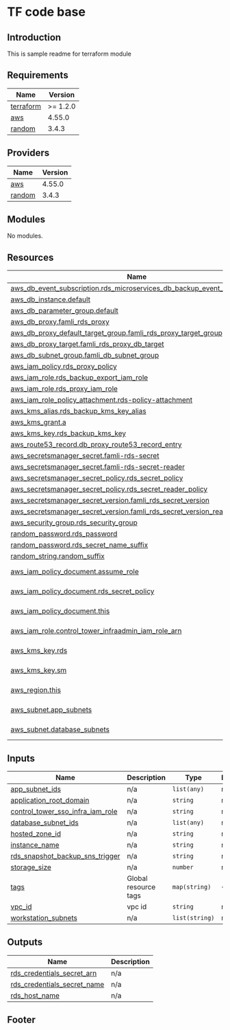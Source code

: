# TF code base
## Introduction
This is sample readme for terraform module

<!-- BEGIN_AUTOMATED_TF_DOCS_BLOCK -->
## Requirements

| Name | Version |
|------|---------|
| <a name="requirement_terraform"></a> [terraform](#requirement\_terraform) | >= 1.2.0 |
| <a name="requirement_aws"></a> [aws](#requirement\_aws) | 4.55.0 |
| <a name="requirement_random"></a> [random](#requirement\_random) | 3.4.3 |

## Providers

| Name | Version |
|------|---------|
| <a name="provider_aws"></a> [aws](#provider\_aws) | 4.55.0 |
| <a name="provider_random"></a> [random](#provider\_random) | 3.4.3 |

## Modules

No modules.

## Resources

| Name | Type |
|------|------|
| [aws_db_event_subscription.rds_microservices_db_backup_event_subscription](https://registry.terraform.io/providers/hashicorp/aws/4.55.0/docs/resources/db_event_subscription) | resource |
| [aws_db_instance.default](https://registry.terraform.io/providers/hashicorp/aws/4.55.0/docs/resources/db_instance) | resource |
| [aws_db_parameter_group.default](https://registry.terraform.io/providers/hashicorp/aws/4.55.0/docs/resources/db_parameter_group) | resource |
| [aws_db_proxy.famli_rds_proxy](https://registry.terraform.io/providers/hashicorp/aws/4.55.0/docs/resources/db_proxy) | resource |
| [aws_db_proxy_default_target_group.famli_rds_proxy_target_group](https://registry.terraform.io/providers/hashicorp/aws/4.55.0/docs/resources/db_proxy_default_target_group) | resource |
| [aws_db_proxy_target.famli_rds_proxy_db_target](https://registry.terraform.io/providers/hashicorp/aws/4.55.0/docs/resources/db_proxy_target) | resource |
| [aws_db_subnet_group.famli_db_subnet_group](https://registry.terraform.io/providers/hashicorp/aws/4.55.0/docs/resources/db_subnet_group) | resource |
| [aws_iam_policy.rds_proxy_policy](https://registry.terraform.io/providers/hashicorp/aws/4.55.0/docs/resources/iam_policy) | resource |
| [aws_iam_role.rds_backup_export_iam_role](https://registry.terraform.io/providers/hashicorp/aws/4.55.0/docs/resources/iam_role) | resource |
| [aws_iam_role.rds_proxy_iam_role](https://registry.terraform.io/providers/hashicorp/aws/4.55.0/docs/resources/iam_role) | resource |
| [aws_iam_role_policy_attachment.rds-policy-attachment](https://registry.terraform.io/providers/hashicorp/aws/4.55.0/docs/resources/iam_role_policy_attachment) | resource |
| [aws_kms_alias.rds_backup_kms_key_alias](https://registry.terraform.io/providers/hashicorp/aws/4.55.0/docs/resources/kms_alias) | resource |
| [aws_kms_grant.a](https://registry.terraform.io/providers/hashicorp/aws/4.55.0/docs/resources/kms_grant) | resource |
| [aws_kms_key.rds_backup_kms_key](https://registry.terraform.io/providers/hashicorp/aws/4.55.0/docs/resources/kms_key) | resource |
| [aws_route53_record.db_proxy_route53_record_entry](https://registry.terraform.io/providers/hashicorp/aws/4.55.0/docs/resources/route53_record) | resource |
| [aws_secretsmanager_secret.famli-rds-secret](https://registry.terraform.io/providers/hashicorp/aws/4.55.0/docs/resources/secretsmanager_secret) | resource |
| [aws_secretsmanager_secret.famli-rds-secret-reader](https://registry.terraform.io/providers/hashicorp/aws/4.55.0/docs/resources/secretsmanager_secret) | resource |
| [aws_secretsmanager_secret_policy.rds_secret_policy](https://registry.terraform.io/providers/hashicorp/aws/4.55.0/docs/resources/secretsmanager_secret_policy) | resource |
| [aws_secretsmanager_secret_policy.rds_secret_reader_policy](https://registry.terraform.io/providers/hashicorp/aws/4.55.0/docs/resources/secretsmanager_secret_policy) | resource |
| [aws_secretsmanager_secret_version.famli_rds_secret_version](https://registry.terraform.io/providers/hashicorp/aws/4.55.0/docs/resources/secretsmanager_secret_version) | resource |
| [aws_secretsmanager_secret_version.famli_rds_secret_version_reader](https://registry.terraform.io/providers/hashicorp/aws/4.55.0/docs/resources/secretsmanager_secret_version) | resource |
| [aws_security_group.rds_security_group](https://registry.terraform.io/providers/hashicorp/aws/4.55.0/docs/resources/security_group) | resource |
| [random_password.rds_password](https://registry.terraform.io/providers/hashicorp/random/3.4.3/docs/resources/password) | resource |
| [random_password.rds_secret_name_suffix](https://registry.terraform.io/providers/hashicorp/random/3.4.3/docs/resources/password) | resource |
| [random_string.random_suffix](https://registry.terraform.io/providers/hashicorp/random/3.4.3/docs/resources/string) | resource |
| [aws_iam_policy_document.assume_role](https://registry.terraform.io/providers/hashicorp/aws/4.55.0/docs/data-sources/iam_policy_document) | data source |
| [aws_iam_policy_document.rds_secret_policy](https://registry.terraform.io/providers/hashicorp/aws/4.55.0/docs/data-sources/iam_policy_document) | data source |
| [aws_iam_policy_document.this](https://registry.terraform.io/providers/hashicorp/aws/4.55.0/docs/data-sources/iam_policy_document) | data source |
| [aws_iam_role.control_tower_infraadmin_iam_role_arn](https://registry.terraform.io/providers/hashicorp/aws/4.55.0/docs/data-sources/iam_role) | data source |
| [aws_kms_key.rds](https://registry.terraform.io/providers/hashicorp/aws/4.55.0/docs/data-sources/kms_key) | data source |
| [aws_kms_key.sm](https://registry.terraform.io/providers/hashicorp/aws/4.55.0/docs/data-sources/kms_key) | data source |
| [aws_region.this](https://registry.terraform.io/providers/hashicorp/aws/4.55.0/docs/data-sources/region) | data source |
| [aws_subnet.app_subnets](https://registry.terraform.io/providers/hashicorp/aws/4.55.0/docs/data-sources/subnet) | data source |
| [aws_subnet.database_subnets](https://registry.terraform.io/providers/hashicorp/aws/4.55.0/docs/data-sources/subnet) | data source |

## Inputs

| Name | Description | Type | Default | Required |
|------|-------------|------|---------|:--------:|
| <a name="input_app_subnet_ids"></a> [app\_subnet\_ids](#input\_app\_subnet\_ids) | n/a | `list(any)` | n/a | yes |
| <a name="input_application_root_domain"></a> [application\_root\_domain](#input\_application\_root\_domain) | n/a | `string` | n/a | yes |
| <a name="input_control_tower_sso_infra_iam_role"></a> [control\_tower\_sso\_infra\_iam\_role](#input\_control\_tower\_sso\_infra\_iam\_role) | n/a | `string` | n/a | yes |
| <a name="input_database_subnet_ids"></a> [database\_subnet\_ids](#input\_database\_subnet\_ids) | n/a | `list(any)` | n/a | yes |
| <a name="input_hosted_zone_id"></a> [hosted\_zone\_id](#input\_hosted\_zone\_id) | n/a | `string` | n/a | yes |
| <a name="input_instance_name"></a> [instance\_name](#input\_instance\_name) | n/a | `string` | n/a | yes |
| <a name="input_rds_snapshot_backup_sns_trigger"></a> [rds\_snapshot\_backup\_sns\_trigger](#input\_rds\_snapshot\_backup\_sns\_trigger) | n/a | `string` | n/a | yes |
| <a name="input_storage_size"></a> [storage\_size](#input\_storage\_size) | n/a | `number` | n/a | yes |
| <a name="input_tags"></a> [tags](#input\_tags) | Global resource tags | `map(string)` | `{}` | no |
| <a name="input_vpc_id"></a> [vpc\_id](#input\_vpc\_id) | vpc id | `string` | n/a | yes |
| <a name="input_workstation_subnets"></a> [workstation\_subnets](#input\_workstation\_subnets) | n/a | `list(string)` | n/a | yes |

## Outputs

| Name | Description |
|------|-------------|
| <a name="output_rds_credentials_secret_arn"></a> [rds\_credentials\_secret\_arn](#output\_rds\_credentials\_secret\_arn) | n/a |
| <a name="output_rds_credentials_secret_name"></a> [rds\_credentials\_secret\_name](#output\_rds\_credentials\_secret\_name) | n/a |
| <a name="output_rds_host_name"></a> [rds\_host\_name](#output\_rds\_host\_name) | n/a |
<!-- END_AUTOMATED_TF_DOCS_BLOCK -->

## Footer
